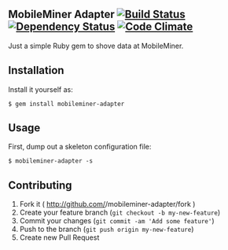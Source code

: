 ## MobileMiner Adapter [![Build Status](https://travis-ci.org/code-lever/mobileminer-adapter-gem.png)](https://travis-ci.org/code-lever/mobileminer-adapter-gem) [![Dependency Status](https://gemnasium.com/code-lever/mobileminer-adapter-gem.png)](https://gemnasium.com/code-lever/mobileminer-adapter-gem) [![Code Climate](https://codeclimate.com/github/code-lever/mobileminer-adapter-gem.png)](https://codeclimate.com/github/code-lever/mobileminer-adapter-gem)

Just a simple Ruby gem to shove data at MobileMiner.

## Installation

Install it yourself as:

    $ gem install mobileminer-adapter

## Usage

First, dump out a skeleton configuration file:

    $ mobileminer-adapter -s

## Contributing

1. Fork it ( http://github.com/<my-github-username>/mobileminer-adapter/fork )
2. Create your feature branch (`git checkout -b my-new-feature`)
3. Commit your changes (`git commit -am 'Add some feature'`)
4. Push to the branch (`git push origin my-new-feature`)
5. Create new Pull Request
